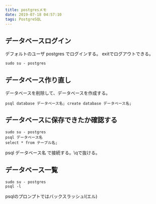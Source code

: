 ```yaml
---
title: postgresメモ
date: 2019-07-18 04:57:10
tags: PostgreSQL
---
```


## データベースログイン
デフォルトのユーザ postgres でログインする。
exitでログアウトできる。
```console
sudo su - postgres
```

## データベース作り直し
データベースを削除して、データベースを作成する。
```console
psql database データベース名; create database データベース名;
```

## データベースに保存できたか確認する
```console
sudo su - postgres
psql データベース名
select * from テーブル名;
```
psql データベース名 で接続する。\qで抜ける。

## データベース一覧
```console
sudo su - postgres
psql -l
```
psqlのプロンプトではバックスラッシュl(エル)
